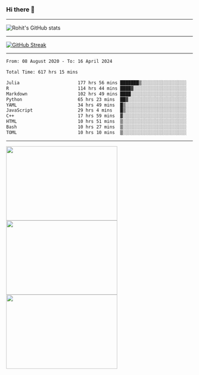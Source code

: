 ### Hi there 👋

<hr/>

![Rohit's GitHub stats](https://github-readme-stats.vercel.app/api?username=RohitRathore1&show_icons=true&theme=transparent)

<hr/>

[![GitHub Streak](http://github-readme-streak-stats.herokuapp.com?user=RohitRathore1&theme=dark&mode=weekly)](https://git.io/streak-stats)

<hr/>

<!--START_SECTION:waka-->

```txt
From: 08 August 2020 - To: 16 April 2024

Total Time: 617 hrs 15 mins

Julia                      177 hrs 56 mins ███████▒░░░░░░░░░░░░░░░░░   28.83 %
R                          114 hrs 44 mins ████▓░░░░░░░░░░░░░░░░░░░░   18.59 %
Markdown                   102 hrs 49 mins ████░░░░░░░░░░░░░░░░░░░░░   16.66 %
Python                     65 hrs 23 mins  ██▓░░░░░░░░░░░░░░░░░░░░░░   10.59 %
YAML                       34 hrs 49 mins  █▒░░░░░░░░░░░░░░░░░░░░░░░   05.64 %
JavaScript                 29 hrs 4 mins   █▒░░░░░░░░░░░░░░░░░░░░░░░   04.71 %
C++                        17 hrs 59 mins  ▓░░░░░░░░░░░░░░░░░░░░░░░░   02.91 %
HTML                       10 hrs 51 mins  ▒░░░░░░░░░░░░░░░░░░░░░░░░   01.76 %
Bash                       10 hrs 27 mins  ▒░░░░░░░░░░░░░░░░░░░░░░░░   01.69 %
TOML                       10 hrs 10 mins  ▒░░░░░░░░░░░░░░░░░░░░░░░░   01.65 %
```

<!--END_SECTION:waka-->

<hr/>

<p>
  <img src="https://wakatime.com/share/@TeAmp0is0N/0205e68a-e5ed-48bf-b870-3c94c1fa77d3.svg" width="300" height="200">
  <img src="https://wakatime.com/share/@TeAmp0is0N/3935ee43-08a3-493e-8b95-60c1f9204b15.svg" width="300" height="200">
  <img src="https://wakatime.com/share/@TeAmp0is0N/8717aacc-7340-44e0-abb1-987dc9823fcd.svg" width="300" height="200">
</p>




